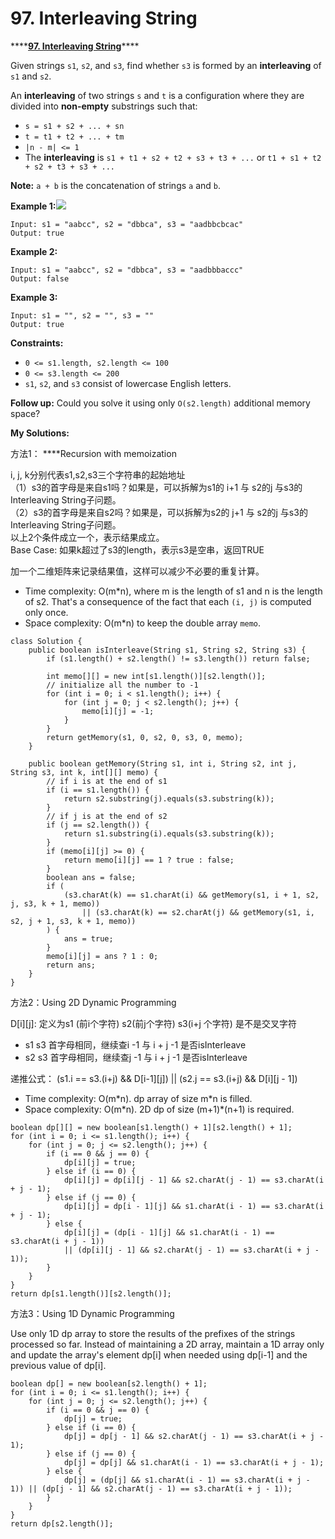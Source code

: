 # 97. Interleaving String

\*\*\*\*[**97. Interleaving String**](https://leetcode.com/problems/interleaving-string/)\*\*\*\*

Given strings `s1`, `s2`, and `s3`, find whether `s3` is formed by an **interleaving** of `s1` and `s2`.

An **interleaving** of two strings `s` and `t` is a configuration where they are divided into **non-empty** substrings such that:

* `s = s1 + s2 + ... + sn`
* `t = t1 + t2 + ... + tm`
* `|n - m| <= 1`
* The **interleaving** is `s1 + t1 + s2 + t2 + s3 + t3 + ...` or `t1 + s1 + t2 + s2 + t3 + s3 + ...`

**Note:** `a + b` is the concatenation of strings `a` and `b`.

**Example 1:**![](https://assets.leetcode.com/uploads/2020/09/02/interleave.jpg)

```text
Input: s1 = "aabcc", s2 = "dbbca", s3 = "aadbbcbcac"
Output: true
```

**Example 2:**

```text
Input: s1 = "aabcc", s2 = "dbbca", s3 = "aadbbbaccc"
Output: false
```

**Example 3:**

```text
Input: s1 = "", s2 = "", s3 = ""
Output: true
```

**Constraints:**

* `0 <= s1.length, s2.length <= 100`
* `0 <= s3.length <= 200`
* `s1`, `s2`, and `s3` consist of lowercase English letters.

**Follow up:** Could you solve it using only `O(s2.length)` additional memory space?

**My Solutions:**

方法1： ****Recursion with memoization

i, j, k分别代表s1,s2,s3三个字符串的起始地址  
（1）s3的首字母是来自s1吗？如果是，可以拆解为s1的 i+1 与 s2的j 与s3的Interleaving String子问题。  
（2）s3的首字母是来自s2吗？如果是，可以拆解为s2的 j+1 与 s2的j 与s3的Interleaving String子问题。  
以上2个条件成立一个，表示结果成立。  
Base Case: 如果k超过了s3的length，表示s3是空串，返回TRUE  
  
加一个二维矩阵来记录结果值，这样可以减少不必要的重复计算。

* Time complexity: O\(m\*n\), where m is the length of s1 and n is the length of s2. That's a consequence of the fact that each `(i, j)` is computed only once.
* Space complexity: O\(m\*n\) to keep the double array `memo`.

```text
class Solution {
    public boolean isInterleave(String s1, String s2, String s3) {
        if (s1.length() + s2.length() != s3.length()) return false;
        
        int memo[][] = new int[s1.length()][s2.length()];
        // initialize all the number to -1
        for (int i = 0; i < s1.length(); i++) {
            for (int j = 0; j < s2.length(); j++) {
                memo[i][j] = -1;
            }
        }
        return getMemory(s1, 0, s2, 0, s3, 0, memo);
    }
    
    public boolean getMemory(String s1, int i, String s2, int j, String s3, int k, int[][] memo) {
        // if i is at the end of s1
        if (i == s1.length()) {
            return s2.substring(j).equals(s3.substring(k));
        }
        // if j is at the end of s2
        if (j == s2.length()) {
            return s1.substring(i).equals(s3.substring(k));
        }
        if (memo[i][j] >= 0) {
            return memo[i][j] == 1 ? true : false;
        }
        boolean ans = false;
        if (
            (s3.charAt(k) == s1.charAt(i) && getMemory(s1, i + 1, s2, j, s3, k + 1, memo))
                || (s3.charAt(k) == s2.charAt(j) && getMemory(s1, i, s2, j + 1, s3, k + 1, memo))
        ) {
            ans = true;
        }
        memo[i][j] = ans ? 1 : 0;
        return ans;
    }
}
```

方法2：Using 2D Dynamic Programming

D\[i\]\[j\]: 定义为s1 \(前i个字符\) s2\(前j个字符\) s3\(i+j 个字符\) 是不是交叉字符 

* s1 s3 首字母相同，继续查i -1 与 i + j -1 是否isInterleave
* s2 s3 首字母相同，继续查j -1 与 i + j -1 是否isInterleave

递推公式： \(s1.i == s3.\(i+j\) && D\[i-1\]\[j\]\) \|\| \(s2.j == s3.\(i+j\) && D\[i\]\[j - 1\]\) 

* Time complexity: O\(m\*n\). dp array of size m\*n is filled.
* Space complexity: O\(m\*n\). 2D dp of size \(m+1\)\*\(n+1\) is required.

```text
boolean dp[][] = new boolean[s1.length() + 1][s2.length() + 1];
for (int i = 0; i <= s1.length(); i++) {
    for (int j = 0; j <= s2.length(); j++) {
        if (i == 0 && j == 0) {
            dp[i][j] = true;
        } else if (i == 0) {
            dp[i][j] = dp[i][j - 1] && s2.charAt(j - 1) == s3.charAt(i + j - 1);
        } else if (j == 0) {
            dp[i][j] = dp[i - 1][j] && s1.charAt(i - 1) == s3.charAt(i + j - 1);
        } else {
            dp[i][j] = (dp[i - 1][j] && s1.charAt(i - 1) == s3.charAt(i + j - 1)) 
            || (dp[i][j - 1] && s2.charAt(j - 1) == s3.charAt(i + j - 1));
        }
    }
}
return dp[s1.length()][s2.length()];
```

方法3：Using 1D Dynamic Programming

Use only 1D dp array to store the results of the prefixes of the strings processed so far. Instead of maintaining a 2D array, maintain a 1D array only and update the array's element dp\[i\] when needed using dp\[i-1\] and the previous value of dp\[i\].

```text
boolean dp[] = new boolean[s2.length() + 1];
for (int i = 0; i <= s1.length(); i++) {
    for (int j = 0; j <= s2.length(); j++) {
        if (i == 0 && j == 0) {
            dp[j] = true;
        } else if (i == 0) {
            dp[j] = dp[j - 1] && s2.charAt(j - 1) == s3.charAt(i + j - 1);
        } else if (j == 0) {
            dp[j] = dp[j] && s1.charAt(i - 1) == s3.charAt(i + j - 1);
        } else {
            dp[j] = (dp[j] && s1.charAt(i - 1) == s3.charAt(i + j - 1)) || (dp[j - 1] && s2.charAt(j - 1) == s3.charAt(i + j - 1));
        }
    }
}
return dp[s2.length()];
```


